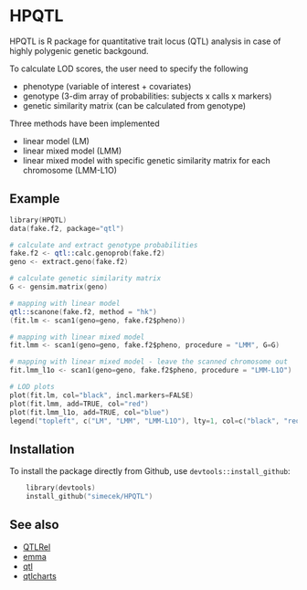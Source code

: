 HPQTL
=====

HPQTL is R package for quantitative trait locus (QTL) analysis in case of highly polygenic genetic backgound.

To calculate LOD scores, the user need to specify the following
* phenotype (variable of interest + covariates)
* genotype (3-dim array of probabilities: subjects x calls x markers)
* genetic similarity matrix (can be calculated from genotype)

Three methods have been implemented
* linear model (LM)
* linear mixed model (LMM)
* linear mixed model with specific genetic similarity matrix for each chromosome (LMM-L1O)

## Example

```S
library(HPQTL)
data(fake.f2, package="qtl")

# calculate and extract genotype probabilities
fake.f2 <- qtl::calc.genoprob(fake.f2)
geno <- extract.geno(fake.f2)

# calculate genetic similarity matrix
G <- gensim.matrix(geno)

# mapping with linear model
qtl::scanone(fake.f2, method = "hk")
(fit.lm <- scan1(geno=geno, fake.f2$pheno))

# mapping with linear mixed model
fit.lmm <- scan1(geno=geno, fake.f2$pheno, procedure = "LMM", G=G)

# mapping with linear mixed model - leave the scanned chromosome out
fit.lmm_l1o <- scan1(geno=geno, fake.f2$pheno, procedure = "LMM-L1O")

# LOD plots
plot(fit.lm, col="black", incl.markers=FALSE)
plot(fit.lmm, add=TRUE, col="red")
plot(fit.lmm_l1o, add=TRUE, col="blue")
legend("topleft", c("LM", "LMM", "LMM-L1O"), lty=1, col=c("black", "red", "blue"))

```

## Installation

To install the package directly from Github, use `devtools::install_github`:

```S
    library(devtools)
    install_github("simecek/HPQTL")
```

## See also

* [QTLRel](https://github.com/pcarbo/QTLRel)
* [emma](http://mouse.cs.ucla.edu/emma/)
* [qtl](https://github.com/kbroman/qtl)
* [qtlcharts](https://github.com/kbroman/qtlcharts)

